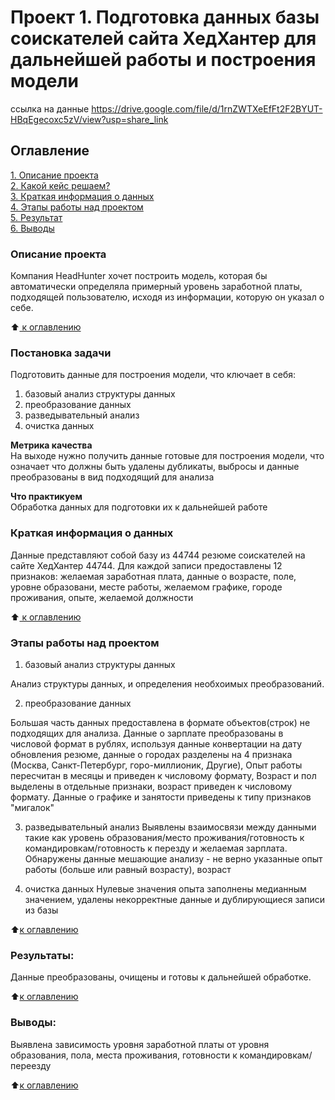 # Проект 1. Подготовка данных базы соискателей сайта ХедХантер для дальнейшей работы и построения модели
ссылка на данные https://drive.google.com/file/d/1rnZWTXeEfFt2F2BYUT-HBqEgecoxc5zV/view?usp=share_link

## Оглавление  
[1. Описание проекта](.README.md#Описание-проекта)  
[2. Какой кейс решаем?](.README.md#Какой-кейс-решаем)  
[3. Краткая информация о данных](.README.md#Краткая-информация-о-данных)  
[4. Этапы работы над проектом](.README.md#Этапы-работы-над-проектом)  
[5. Результат](.README.md#Результат)    
[6. Выводы](.README.md#Выводы) 

### Описание проекта    
Компания HeadHunter хочет построить модель, которая бы автоматически определяла примерный уровень заработной платы, подходящей пользователю, исходя из информации, которую он указал о себе.

:arrow_up:[ к оглавлению](_) 


### Постановка задачи   
Подготовить данные для построения модели, что ключает в себя:
1. базовый анализ структуры данных
2. преобразование данных
3. разведывательный анализ
4. очистка данных


**Метрика качества**     
На выходе нужно получить данные готовые для построения модели, что означает что должны быть удалены дубликаты, выбросы и данные преобразованы в вид подходящий для анализа

**Что практикуем**     
Обработка данных для подготовки их к дальнейшей работе


### Краткая информация о данных
Данные представляют собой базу из 44744 резюме соискателей на сайте ХедХантер 44744.
Для каждой записи предоставлены 12 признаков: желаемая заработная плата, данные о возрасте, поле, уровне образовани, месте работы, желаемом графике, городе проживания, опыте, желаемой должности

:arrow_up:[ к оглавлению](.README.md#Оглавление)


### Этапы работы над проектом  
1. базовый анализ структуры данных

Анализ структуры данных, и определения необхоимых преобразований.

2. преобразование данных

Большая часть данных предоставлена в формате объектов(строк) не подходящих для анализа.
Данные о зарплате преобразованы в числовой формат в рублях, используя данные конвертации на дату обновления резюме, 
данные о городах разделены на 4 признака (Москва, Санкт-Петербург, горо-миллионик, Другие), Опыт работы пересчитан в месяцы и приведен к числовому формату, Возраст и пол выделены в отдельные признаки, возраст приведен к числовому формату. Данные о графике и занятости приведены к типу признаков "мигалок"

3. разведывательный анализ
Выявлены взаимосвязи между данными такие как уровень образования/место проживания/готовность к командировкам/готовность к перезду и желаемая зарплата.
Обнаружены данные мешающие анализу - не верно указанные опыт работы (больше или равный возрасту), возраст

4. очистка данных
Нулевые значения опыта заполнены медианным значением, удалены некорректные данные и дублирующиеся записи из базы

:arrow_up:[к оглавлению](.README.md#Оглавление)


### Результаты:  
Данные преобразованы, очищены и готовы к дальнейшей обработке.

:arrow_up:[к оглавлению](.README.md#Оглавление)


### Выводы:  
Выявлена зависимость уровня заработной платы от уровня образования, пола, места проживания, готовности к командировкам/переезду

:arrow_up:[к оглавлению](.README.md#Оглавление)

